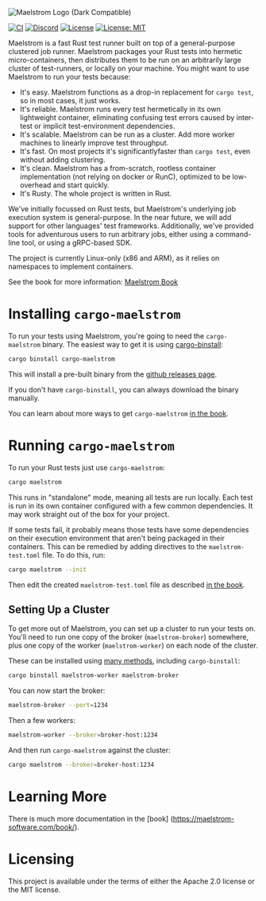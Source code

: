![Maelstrom Logo (Dark Compatible)](https://github.com/maelstrom-software/maelstrom/assets/146376379/7b46a1c1-e67f-412a-b618-42f7e2c25139)

[![CI](https://github.com/maelstrom-software/maelstrom/actions/workflows/ci.yml/badge.svg)](https://github.com/maelstrom-software/maelstrom/actions/workflows/ci.yml)
[![Discord](https://img.shields.io/discord/1197610263147462736)](https://discord.gg/WGacKK5eZz)
[![License](https://img.shields.io/badge/License-Apache_2.0-blue.svg)](https://opensource.org/licenses/Apache-2.0)
[![License: MIT](https://img.shields.io/badge/License-MIT-yellow.svg)](https://opensource.org/licenses/MIT)

Maelstrom is a fast Rust test runner built on top of a general-purpose
clustered job runner. Maelstrom packages your Rust tests into hermetic
micro-containers, then distributes them to be run on an arbitrarily large
cluster of test-runners, or locally on your machine. You might want to use
Maelstrom to run your tests because:

* It's easy. Maelstrom functions as a drop-in replacement for `cargo test`, so in
  most cases, it just works.
* It's reliable. Maelstrom runs every test hermetically in its own lightweight
  container, eliminating confusing test errors caused by inter-test or implicit
  test-environment dependencies.
* It's scalable. Maelstrom can be run as a cluster. Add more worker machines to
  linearly improve test throughput.
* It's fast. On most projects it's significantlyfaster than `cargo test`, even
  without adding clustering.
* It's clean. Maelstrom has a from-scratch, rootless container implementation
  (not relying on docker or RunC), optimized to be low-overhead and start
  quickly.
* It's Rusty. The whole project is written in Rust.

We've initially focussed on Rust tests, but Maelstrom's underlying job
execution system is general-purpose. In the near future, we will add support
for other languages' test frameworks. Additionally, we've provided tools for
adventurous users to run arbitrary jobs, either using a command-line tool, or
using a gRPC-based SDK.

The project is currently Linux-only (x86 and ARM), as it relies on namespaces
to implement containers.

See the book for more information:
[Maelstrom Book](https://maelstrom-software.com/book/)

# Installing `cargo-maelstrom`

To run your tests using Maelstrom, you're going to need the `cargo-maelstrom`
binary. The easiest way to get it is using
[cargo-binstall](https://github.com/cargo-bins/cargo-binstall):

```bash
cargo binstall cargo-maelstrom
```

This will install a pre-built binary from the [github releases page](https://github.com/maelstrom-software/maelstrom/releases).

If you don't have `cargo-binstall`, you can always download the binary manually.

You can learn about more ways to get `cargo-maelstrom` [in the book](https://maelstrom-software.com/book/install/cargo_maelstrom.html).

# Running `cargo-maelstrom`

To run your Rust tests just use `cargo-maelstrom`:

```bash
cargo maelstrom
```

This runs in "standalone" mode, meaning all tests are run locally. Each test is
run in its own container configured with a few common dependencies. It may work
straight out of the box for your project.

If some tests fail, it probably means those tests have some dependencies on
their execution environment that aren't being packaged in their containers.
This can be remedied by adding directives to the `maelstrom-test.toml` file. To
do this, run:

```bash
cargo maelstrom --init
```

Then edit the created `maelstrom-test.toml` file as described [in the book](https://maelstrom-software.com/book/cargo_maelstrom/execution_environment.html).

## Setting Up a Cluster

To get more out of Maelstrom, you can set up a cluster to run your tests on.
You'll need to run one copy of the broker (`maelstrom-broker`) somewhere, plus
one copy of the worker (`maelstrom-worker`) on each node of the cluster.

These can be installed using [many
methods](https://maelstrom-software.com/book/install/clustered_job_runner.html),
including `cargo-binstall`:

```bash
cargo binstall maelstrom-worker maelstrom-broker
```

You can now start the broker:

```bash
maelstrom-broker --port=1234
```

Then a few workers:

```bash
maelstrom-worker --broker=broker-host:1234
```

And then run `cargo-maelstrom` against the cluster:

```bash
cargo maelstrom --broker=broker-host:1234
```

# Learning More

There is much more documentation in the [book] (https://maelstrom-software.com/book/).

# Licensing

This project is available under the terms of either the Apache 2.0 license or the MIT license.

